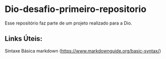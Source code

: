# Dio-desafio-primeiro-repositorio
Esse repositório faz parte de um projeto realizado para a Dio.

## Links Úteis: 
Sintaxe Básica markdown (https://www.markdownguide.org/basic-syntax/)
